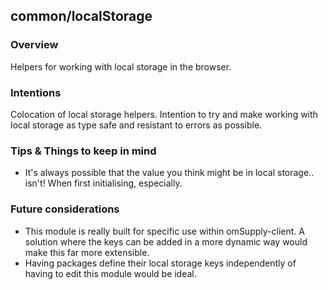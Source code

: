 ## common/localStorage

### Overview

Helpers for working with local storage in the browser.

### Intentions

Colocation of local storage helpers. Intention to try and make working with local storage as type safe and resistant to errors as possible.

### Tips & Things to keep in mind
- It's always possible that the value you think might be in local storage.. isn't! When first initialising, especially. 

### Future considerations

- This module is really built for specific use within omSupply-client. A solution where the keys can be added in a more dynamic way would make this far more extensible.
- Having packages define their local storage keys independently of having to edit this module would be ideal.
